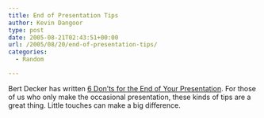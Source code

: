 ```yaml
---
title: End of Presentation Tips
author: Kevin Dangoor
type: post
date: 2005-08-21T02:43:51+00:00
url: /2005/08/20/end-of-presentation-tips/
categories:
  - Random

---
```

Bert Decker has written [6 Don&#8217;ts for the End of Your Presentation][1]. For those of us who only make the occasional presentation, these kinds of tips are a great thing. Little touches can make a big difference.

 [1]: http://www.bertdecker.com/experience/2005/08/6_donts_for_the.html